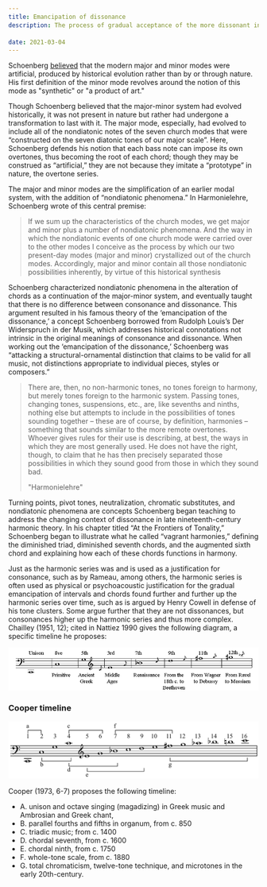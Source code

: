 ```yaml
---
title: Emancipation of dissonance
description: The process of gradual acceptance of the more dissonant intervals as consonant and musical

date: 2021-03-04
---
```


Schoenberg [believed](https://digital.library.unt.edu/ark:/67531/metadc9855/m2/1/high_res_d/dissertation.pdf) that the modern major and minor modes were artificial, produced by historical evolution rather than by or through nature. His first definition of the minor mode revolves around the notion of this mode as "synthetic" or "a product of art."

Though Schoenberg believed that the major-minor system had evolved historically, it was not present in nature but rather had undergone a transformation to last with it. The major mode, especially, had evolved to include all of the nondiatonic notes of the seven church modes that were “constructed on the seven diatonic tones of our major scale”. Here, Schoenberg defends his notion that each bass note can impose its own overtones, thus becoming the root of each chord; though they may be construed as “artificial,” they are not because they imitate a “prototype” in nature, the overtone series.

The major and minor modes are the simplification of an earlier modal system, with the addition of “nondiatonic phenomena.” In Harmonielehre, Schoenberg wrote of this central premise:

> If we sum up the characteristics of the church modes, we get major and minor plus a number of nondiatonic phenomena. And the way in which the nondiatonic events of one church mode were carried over to the other modes I conceive as the process by which our two present-day modes (major and minor) crystallized out of the church modes. Accordingly, major and minor contain all those nondiatonic possibilities inherently, by virtue of this historical synthesis

Schoenberg characterized nondiatonic phenomena in the alteration of chords as a continuation of the major-minor system, and eventually taught that there is no difference between consonance and dissonance. This argument resulted in his famous theory of the ‘emancipation of the dissonance,’ a concept Schoenberg borrowed from Rudolph Louis’s Der Widerspruch in der Musik, which addresses historical connotations not intrinsic in the original meanings of consonance and dissonance. When working out the ‘emancipation of the dissonance,’ Schoenberg was “attacking a structural-ornamental distinction that claims to be valid for all music, not distinctions appropriate to individual pieces, styles or composers.”

> There are, then, no non-harmonic tones, no tones foreign to harmony, but merely tones foreign to the harmonic system. Passing tones, changing tones, suspensions, etc., are, like sevenths and ninths, nothing else but attempts to include in the possibilities of tones sounding together – these are of course, by definition, harmonies – something that sounds similar to the more remote overtones. Whoever gives rules for their use is describing, at best, the ways in which they are most generally used. He does not have the right, though, to claim that he has then precisely separated those possibilities in which they sound good from those in which they sound bad.
>
> "Harmonielehre"

Turning points, pivot tones, neutralization, chromatic substitutes, and nondiatonic phenomena are concepts Schoenberg began teaching to address the changing context of dissonance in late nineteenth-century harmonic theory. In his chapter titled “At the Frontiers of Tonality,” Schoenberg began to illustrate what he called “vagrant harmonies,” defining the diminished triad, diminished seventh chords, and the augmented sixth chord and explaining how each of these chords functions in harmony.

Just as the harmonic series was and is used as a justification for consonance, such as by Rameau, among others, the harmonic series is often used as physical or psychoacoustic justification for the gradual emancipation of intervals and chords found further and further up the harmonic series over time, such as is argued by Henry Cowell in defense of his tone clusters. Some argue further that they are not dissonances, but consonances higher up the harmonic series and thus more complex. Chailley (1951, 12); cited in Nattiez 1990 gives the following diagram, a specific timeline he proposes:

![](./Chailley_harmonic_series_emancipationt.png)

### Cooper timeline

![](./Overtone_series_and_Western_music_development.png)

Cooper (1973, 6-7) proposes the following timeline:

- A. unison and octave singing (magadizing) in Greek music and Ambrosian and Greek chant,
- B. parallel fourths and fifths in organum, from c. 850
- C. triadic music; from c. 1400
- D. chordal seventh, from c. 1600
- E. chordal ninth, from c. 1750
- F. whole-tone scale, from c. 1880
- G. total chromaticism, twelve-tone technique, and microtones in the early 20th-century.
